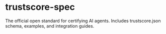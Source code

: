 # trustscore-spec
The official open standard for certifying AI agents. Includes trustscore.json schema, examples, and integration guides.
